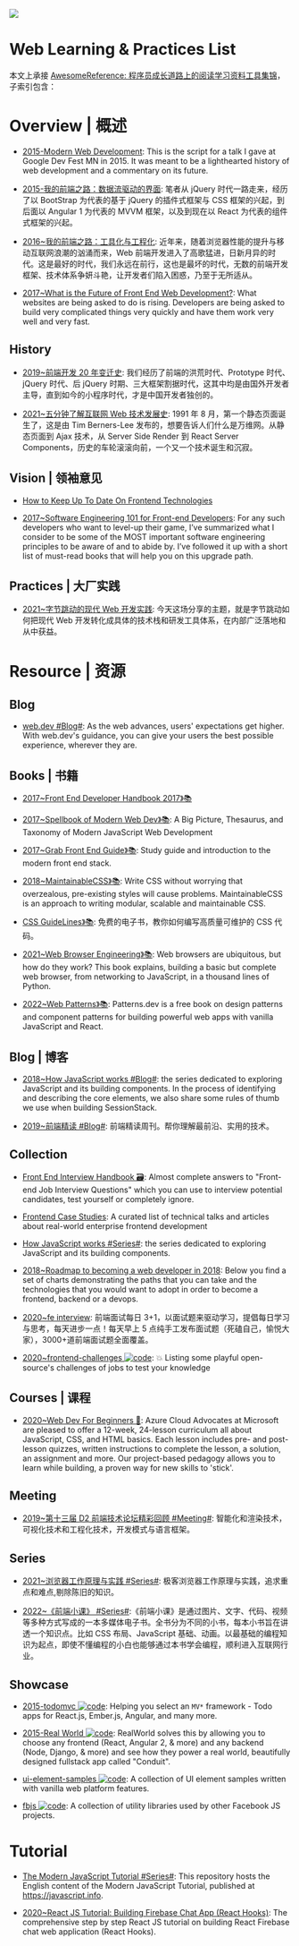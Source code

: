 ![](http://7xi5sw.com1.z0.glb.clouddn.com/1-gcVLvWktBPvc3rgp5fLvBA.jpeg)

# Web Learning & Practices List

本文上承接 [AwesomeReference: 程序员成长道路上的阅读学习资料工具集锦](https://github.com/wx-chevalier/Awesome-Lists)，子索引包含：

# Overview | 概述

- [2015-Modern Web Development](http://6me.us/nS16): This is the script for a talk I gave at Google Dev Fest MN in 2015. It was meant to be a lighthearted history of web development and a commentary on its future.

- [2015-我的前端之路：数据流驱动的界面](https://segmentfault.com/a/1190000004292245): 笔者从 jQuery 时代一路走来，经历了以 BootStrap 为代表的基于 jQuery 的插件式框架与 CSS 框架的兴起，到后面以 Angular 1 为代表的 MVVM 框架，以及到现在以 React 为代表的组件式框架的兴起。

- [2016~我的前端之路：工具化与工程化](https://zhuanlan.zhihu.com/p/24575395): 近年来，随着浏览器性能的提升与移动互联网浪潮的汹涌而来，Web 前端开发进入了高歌猛进，日新月异的时代。这是最好的时代，我们永远在前行，这也是最坏的时代，无数的前端开发框架、技术体系争妍斗艳，让开发者们陷入困惑，乃至于无所适从。

- [2017~What is the Future of Front End Web Development?](https://parg.co/bJr): What websites are being asked to do is rising. Developers are being asked to build very complicated things very quickly and have them work very well and very fast.

## History

- [2019~前端开发 20 年变迁史](https://mp.weixin.qq.com/s/cDsYO1AsYXOjZVpSwBq2HA): 我们经历了前端的洪荒时代、Prototype 时代、jQuery 时代、后 jQuery 时期、三大框架割据时代，这其中均是由国外开发者主导，直到如今的小程序时代，才是中国开发者独创的。

- [2021~五分钟了解互联网 Web 技术发展史](https://mp.weixin.qq.com/s/HUknNfaxNULc4Yvf5ajRBA): 1991 年 8 月，第一个静态页面诞生了，这是由 Tim Berners-Lee 发布的，想要告诉人们什么是万维网。从静态页面到 Ajax 技术，从 Server Side Render 到 React Server Components，历史的车轮滚滚向前，一个又一个技术诞生和沉寂。

## Vision | 领袖意见

- [How to Keep Up To Date On Frontend Technologies](https://uptodate.frontendrescue.org/)

- [2017~Software Engineering 101 for Front-end Developers](https://parg.co/byf): For any such developers who want to level-up their game, I’ve summarized what I consider to be some of the MOST important software engineering principles to be aware of and to abide by. I’ve followed it up with a short list of must-read books that will help you on this upgrade path.

## Practices | 大厂实践

- [2021~字节跳动的现代 Web 开发实践](https://mp.weixin.qq.com/s/0VDBAgEvqB1xiUs540Fu9A): 今天这场分享的主题，就是字节跳动如何把现代 Web 开发转化成具体的技术栈和研发工具体系，在内部广泛落地和从中获益。

# Resource | 资源

## Blog

- [web.dev #Blog#](https://web.dev/blog/): As the web advances, users' expectations get higher. With web.dev's guidance, you can give your users the best possible experience, wherever they are.

## Books | 书籍

- [2017~Front End Developer Handbook 2017》📚](https://www.gitbook.com/book/frontendmasters/front-end-handbook-2017/details)

- [2017~Spellbook of Modern Web Dev》📚](https://parg.co/bv9): A Big Picture, Thesaurus, and Taxonomy of Modern JavaScript Web Development

- [2017~Grab Front End Guide》📚](https://github.com/grab/front-end-guide): Study guide and introduction to the modern front end stack.

- [2018~MaintainableCSS》📚](https://maintainablecss.com/): Write CSS without worrying that overzealous, pre-existing styles will cause problems. MaintainableCSS is an approach to writing modular, scalable and maintainable CSS.

- [CSS GuideLines》📚](http://cssguidelin.es/): 免费的电子书，教你如何编写高质量可维护的 CSS 代码。

- [2021~Web Browser Engineering》📚](https://browser.engineering/index.html): Web browsers are ubiquitous, but how do they work? This book explains, building a basic but complete web browser, from networking to JavaScript, in a thousand lines of Python.

- [2022~Web Patterns》📚](https://www.patterns.dev/): Patterns.dev is a free book on design patterns and component patterns for building powerful web apps with vanilla JavaScript and React.

## Blog | 博客

- [2018~How JavaScript works #Blog#](https://blog.sessionstack.com/tagged/tutorial): the series dedicated to exploring JavaScript and its building components. In the process of identifying and describing the core elements, we also share some rules of thumb we use when building SessionStack.

- [2019~前端精读 #Blog#](https://github.com/ascoders/weekly): 前端精读周刊。帮你理解最前沿、实用的技术。

## Collection

- [Front End Interview Handbook 🗃️](https://github.com/yangshun/front-end-interview-handbook): Almost complete answers to "Front-end Job Interview Questions" which you can use to interview potential candidates, test yourself or completely ignore.

- [Frontend Case Studies](https://github.com/andrew--r/frontend-case-studies): A curated list of technical talks and articles about real-world enterprise frontend development

- [How JavaScript works #Series#](https://blog.sessionstack.com/tagged/tutorial): the series dedicated to exploring JavaScript and its building components.

- [2018~Roadmap to becoming a web developer in 2018](https://github.com/kamranahmedse/developer-roadmap): Below you find a set of charts demonstrating the paths that you can take and the technologies that you would want to adopt in order to become a frontend, backend or a devops.

- [2020~fe interview](https://github.com/haizlin/fe-interview): 前端面试每日 3+1，以面试题来驱动学习，提倡每日学习与思考，每天进步一点！每天早上 5 点纯手工发布面试题（死磕自己，愉悦大家），3000+道前端面试题全面覆盖。

- [2020~frontend-challenges ![code](https://ng-tech.icu/assets/code.svg)](https://github.com/felipefialho/frontend-challenges): 💥 Listing some playful open-source's challenges of jobs to test your knowledge

## Courses | 课程

- [2020~Web Dev For Beginners 🎥](https://github.com/microsoft/Web-Dev-For-Beginners): Azure Cloud Advocates at Microsoft are pleased to offer a 12-week, 24-lesson curriculum all about JavaScript, CSS, and HTML basics. Each lesson includes pre- and post-lesson quizzes, written instructions to complete the lesson, a solution, an assignment and more. Our project-based pedagogy allows you to learn while building, a proven way for new skills to 'stick'.

## Meeting

- [2019~第十三届 D2 前端技术论坛精彩回顾 #Meeting#](https://www.yuque.com/d2forum/content/d213): 智能化和渲染技术，可视化技术和工程化技术，开发模式与语言框架。

## Series

- [2021~浏览器工作原理与实践 #Series#](https://blog.poetries.top/browser-working-principle/): 极客浏览器工作原理与实践，追求重点和难点,剔除陈旧的知识。

- [2022~《前端小课》 #Series#](https://github.com/lefex/FE):《前端小课》是通过图片、文字、代码、视频等多种方式写成的一本多媒体电子书。全书分为不同的小书，每本小书旨在讲透一个知识点。比如 CSS 布局、JavaScript 基础、动画。以最基础的编程知识为起点，即使不懂编程的小白也能够通过本书学会编程，顺利进入互联网行业。

## Showcase

- [2015-todomvc ![code](https://ng-tech.icu/assets/code.svg)](https://github.com/tastejs/todomvc): Helping you select an `MV*` framework - Todo apps for React.js, Ember.js, Angular, and many more.

- [2015-Real World ![code](https://ng-tech.icu/assets/code.svg)](https://github.com/gothinkster/realworld): RealWorld solves this by allowing you to choose any frontend (React, Angular 2, & more) and any backend (Node, Django, & more) and see how they power a real world, beautifully designed fullstack app called "Conduit".

- [ui-element-samples ![code](https://ng-tech.icu/assets/code.svg)](https://github.com/GoogleChrome/ui-element-samples): A collection of UI element samples written with vanilla web platform features.

- [fbjs ![code](https://ng-tech.icu/assets/code.svg)](https://github.com/facebook/fbjs): A collection of utility libraries used by other Facebook JS projects.

# Tutorial

- [The Modern JavaScript Tutorial #Series#](https://github.com/javascript-tutorial/en.javascript.info): This repository hosts the English content of the Modern JavaScript Tutorial, published at https://javascript.info.

- [2020~React JS Tutorial: Building Firebase Chat App (React Hooks)](https://www.djamware.com/post/5f2a1d9d9c794f177fd7b527/react-js-tutorial-building-firebase-chat-app-react-hooks#.Xyoht_6g7c8.reddit): The comprehensive step by step React JS tutorial on building React Firebase chat web application (React Hooks).

